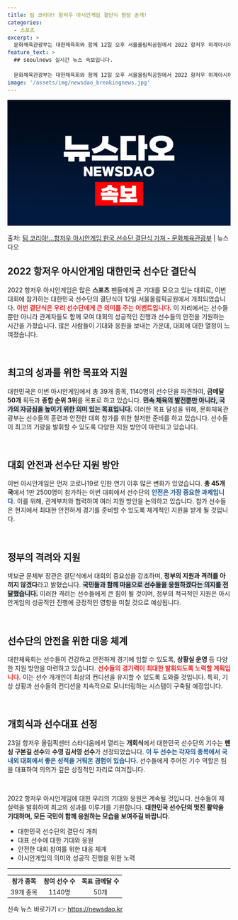 ```yaml
---
title: 팀 코리아! 항저우 아시안게임 결단식 현장 공개!
categories:
  - 스포츠
excerpt: >
  문화체육관광부는 대한체육회와 함께 12일 오후 서울올림픽공원에서 2022 항저우 하계아시아경기대회(이하 아시…
feature_text: >
  ## seoulnews 실시간 뉴스 속보입니다.

  문화체육관광부는 대한체육회와 함께 12일 오후 서울올림픽공원에서 2022 항저우 하계아시아경기대회(이하 아시…
image: '/assets/img/newsdao_breakingnews.jpg'
---
```


![뉴스다오 속보](/assets/img/newsdao_breakingnews.jpg)

<p>출처: <a href="https://newsdao.kr/1921" rel="dofollow">팀 코리아!…항저우 아시안게임 한국 선수단 결단식 가져 - 문화체육관광부</a> | 뉴스다오</p>

<h2 data-ke-size="size26">2022 항저우 아시안게임 대한민국 선수단 결단식</h2>

<p data-ke-size="size16">2022 항저우 아시안게임은 많은 <b>스포츠</b> 팬들에게 큰 기대를 모으고 있는 대회로, 이번 대회에 참가하는 대한민국 선수단의 결단식이 12일 서울올림픽공원에서 개최되었습니다. <b><span style="color: #ee2323;">이번 결단식은 우리 선수단에게 큰 의미를 주는 이벤트입니다.</span></b> 이 자리에서는 선수들뿐만 아니라 관계자들도 함께 모여 대회의 성공적인 진행과 선수들의 안전을 기원하는 시간을 가졌습니다. 많은 사람들이 기대와 응원을 보내는 가운데, 대회에 대한 열정이 느껴졌습니다.</p>

<p data-ke-size="size16">&nbsp;</p>

<h2 data-ke-size="size26">최고의 성과를 위한 목표와 지원</h2>

<p data-ke-size="size16">대한민국은 이번 아시안게임에서 총 39개 종목, 1140명의 선수단을 파견하여, <b>금메달 50개</b> 획득과 <b>종합 순위 3위</b>를 목표로 하고 있습니다. <b><span style="background-color: #21538527;">민속 체육의 발전뿐만 아니라, 국가의 자긍심을 높이기 위한 의미 있는 목표입니다.</span></b> 이러한 목표 달성을 위해, 문화체육관광부는 선수들의 훈련과 안전한 대회 참가를 위한 철저한 준비를 하고 있습니다. 선수들이 최고의 기량을 발휘할 수 있도록 다양한 지원 방안이 마련되고 있습니다.</p>

<p data-ke-size="size16">&nbsp;</p>

<h2 data-ke-size="size26">대회 안전과 선수단 지원 방안</h2>

<p data-ke-size="size16">이번 아시안게임은 먼저 코로나19로 인한 연기 이후 많은 변화가 있었습니다. <b>총 45개국</b>에서 1만 2500명이 참가하는 이번 대회에서 선수단의 <b><span style="color: #1a5490;">안전은 가장 중요한 과제입니다.</span></b> 이를 위해, 관계부처와 협력하여 여러 지원 방안을 논의하고 있습니다. 참가 선수들은 현지에서 최대한 안전하게 경기를 준비할 수 있도록 체계적인 지원을 받게 될 것입니다.</p>

<p data-ke-size="size16">&nbsp;</p>

<h2 data-ke-size="size26">정부의 격려와 지원</h2>

<p data-ke-size="size16">박보균 문체부 장관은 결단식에서 대회의 중요성을 강조하며, <b>정부의 지원과 격려를 아끼지 않겠다</b>라고 밝혔습니다. <b><span style="background-color: #21538527;">국민들과 함께 마음으로 선수들을 응원하겠다는 의지를 전달했습니다.</span></b> 이러한 격려는 선수들에게 큰 힘이 될 것이며, 정부의 적극적인 지원은 아시안게임의 성공적인 진행에 긍정적인 영향을 미칠 것으로 예상됩니다.</p>

<p data-ke-size="size16">&nbsp;</p>

<h2 data-ke-size="size26">선수단의 안전을 위한 대응 체계</h2>

<p data-ke-size="size16">대한체육회는 선수들이 건강하고 안전하게 경기에 임할 수 있도록, <b>상황실 운영</b> 등 다양한 지원 방안을 마련하고 있습니다. <b><span style="color: #ee2323;">선수들의 경기력이 최대한 발휘되도록 노력할 계획입니다.</span></b> 이는 선수 개개인이 최상의 컨디션을 유지할 수 있도록 도와줄 것입니다. 특히, 기상 상황과 선수들의 컨디션을 지속적으로 모니터링하는 시스템이 구축될 예정입니다.</p>

<p data-ke-size="size16">&nbsp;</p>

<h2 data-ke-size="size26">개회식과 선수대표 선정</h2>

<p data-ke-size="size16">23일 항저우 올림픽센터 스타디움에서 열리는 <b>개회식</b>에서 대한민국 선수단의 기수는 <b>펜싱 구본길 선수</b>와 <b>수영 김서영 선수</b>가 선정되었습니다. <b><span style="color: #1a5490;">이 두 선수는 각자의 종목에서 국내외 대회에서 좋은 성적을 거둬온 경험이 있습니다.</span></b> 선수들에게 주어진 기수 역할은 팀을 대표하여 의의가 깊은 상징적인 자리로 여겨집니다.</p>

<p data-ke-size="size16">&nbsp;</p>

<p data-ke-size="size16">2022 항저우 아시안게임에 대한 우리의 기대와 응원은 계속될 것입니다. 선수들이 제 실력을 발휘하여 최고의 성과를 이루기를 기원합니다. <b>대한민국 선수단의 멋진 활약을 기대하며, 모든 국민이 함께 응원하는 모습을 보여주길 바랍니다.</b></p>

<ul>
    <li>대한민국 선수단의 결단식 개최</li>
    <li>대표 선수에 대한 기대와 응원</li>
    <li>안전한 대회 참여를 위한 대응 체계</li>
    <li>아시안게임의 의미와 성공적 진행을 위한 노력</li>
</ul>

<hr>

<table style="width: 100%; border-collapse: collapse;">
    <tr>
        <td style="text-align: center; height: 17px;"><b>참가 종목</b></td>
        <td style="text-align: center; height: 17px;"><b>참여 선수 수</b></td>
        <td style="text-align: center; height: 17px;"><b>목표 금메달 수</b></td>
    </tr>
    <tr>
        <td style="text-align: center; height: 17px;">39개 종목</td>
        <td style="text-align: center; height: 17px;">1140명</td>
        <td style="text-align: center; height: 17px;">50개</td>
    </tr>
</table> 

신속 뉴스 바로가기 👉 <a href="https://newsdao.kr" rel="dofollow">https://newsdao.kr</a>


